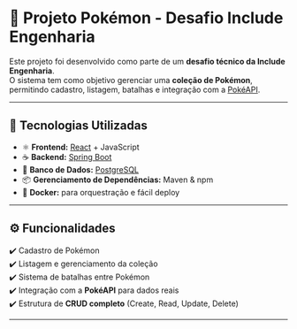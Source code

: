 # 🐉 Projeto Pokémon - Desafio Include Engenharia  

Este projeto foi desenvolvido como parte de um **desafio técnico da Include Engenharia**.  
O sistema tem como objetivo gerenciar uma **coleção de Pokémon**, permitindo cadastro, listagem, batalhas e integração com a [PokéAPI](https://pokeapi.co/).  

---

## 🚀 Tecnologias Utilizadas  

- ⚛️ **Frontend:** [React](https://react.dev/) + JavaScript  
- ☕ **Backend:** [Spring Boot](https://spring.io/projects/spring-boot)  
- 🐘 **Banco de Dados:** [PostgreSQL](https://www.postgresql.org/)  
- 📦 **Gerenciamento de Dependências:** Maven & npm  
- 🐳 **Docker:** para orquestração e fácil deploy  

---

## ⚙️ Funcionalidades  

✔️ Cadastro de Pokémon  
✔️ Listagem e gerenciamento da coleção  
✔️ Sistema de batalhas entre Pokémon  
✔️ Integração com a **PokéAPI** para dados reais  
✔️ Estrutura de **CRUD completo** (Create, Read, Update, Delete)  

---
